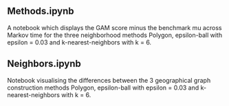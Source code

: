 ## Methods.ipynb
A notebook which displays the GAM score minus the benchmark mu across Markov time for the three neighborhood methods Polygon, epsilon-ball with epsilon = 0.03 and k-nearest-neighbors with k = 6.

## Neighbors.ipynb
Notebook visualising the differences between the 3 geographical graph construction methods Polygon, epsilon-ball with epsilon = 0.03 and k-nearest-neighbors with k = 6.
